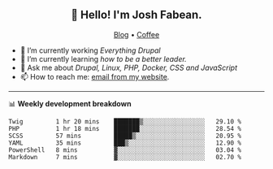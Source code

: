 <h2 align="center">👋 Hello! I'm Josh Fabean.</h2>
<p align="center">
  <a href="https://joshfabean.com">Blog</a> •
  <a href="https://www.buymeacoffee.com/LSxne6Yr4">Coffee</a>
</p>

- 🔭 I’m currently working *Everything Drupal*
- 🌱 I’m currently learning *how to be a better leader.*
- 💬 Ask me about *Drupal, Linux, PHP, Docker, CSS and JavaScript*
- 📫 How to reach me: [email from my website](https://joshfabean.com).

-------

📊 **Weekly development breakdown**
<!--START_SECTION:waka-->

```text
Twig         1 hr 20 mins    ███████▒░░░░░░░░░░░░░░░░░   29.10 %
PHP          1 hr 18 mins    ███████░░░░░░░░░░░░░░░░░░   28.54 %
SCSS         57 mins         █████▒░░░░░░░░░░░░░░░░░░░   20.95 %
YAML         35 mins         ███▒░░░░░░░░░░░░░░░░░░░░░   12.90 %
PowerShell   8 mins          ▓░░░░░░░░░░░░░░░░░░░░░░░░   03.04 %
Markdown     7 mins          ▓░░░░░░░░░░░░░░░░░░░░░░░░   02.70 %
```

<!--END_SECTION:waka-->

<!--
**fabean/fabean** is a ✨ _special_ ✨ repository because its `README.md` (this file) appears on your GitHub profile.

Here are some ideas to get you started:

- 🔭 I’m currently working on ...
- 🌱 I’m currently learning ...
- 👯 I’m looking to collaborate on ...
- 🤔 I’m looking for help with ...
- 💬 Ask me about ...
- 📫 How to reach me: ...
- 😄 Pronouns: ...
- ⚡ Fun fact: ...
-->
